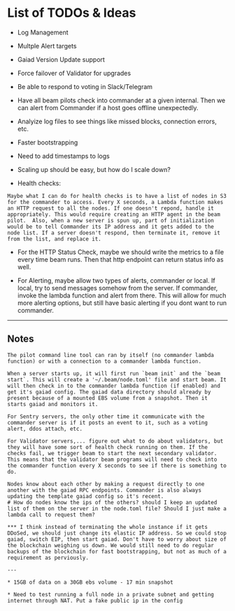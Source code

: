 # List of TODOs & Ideas

- Log Management

- Multple Alert targets

- Gaiad Version Update support

- Force failover of Validator for upgrades

- Be able to respond to voting in Slack/Telegram

- Have all beam pilots check into commander at a given internal. Then we can alert from Commander if a host goes offline unexpectedly.

- Analyize log files to see things like missed blocks, connection errors, etc. 

- Faster bootstrapping

- Need to add timestamps to logs

- Scaling up should be easy, but how do I scale down?

- Health checks:

```
Maybe what I can do for health checks is to have a list of nodes in S3 for the commander to access. Every X seconds, a Lambda function makes an HTTP request to all the nodes. If one doesn't repond, handle it appropriately. This would require creating an HTTP agent in the beam pilot.  Also, when a new server is spun up, part of initialization would be to tell Commander its IP address and it gets added to the node list. If a server doesn't respond, then terminate it, remove it from the list, and replace it.
```

- For the HTTP Status Check, maybe we should write the metrics to a file every time beam runs. Then that http endpoint can return status info as well.

- For Alerting, maybe allow two types of alerts, commander or local. If local, try to send messages somehow from the server. If commander, invoke the lambda function and alert from there. This will allow for much more alerting options, but still have basic alerting if you dont want to run commander.


---

## Notes

```
The pilot command line tool can ran by itself (no commander lambda function) or with a connection to a commander lambda function.

When a server starts up, it will first run `beam init` and the `beam start`. This will create a '~/.beam/node.toml' file and start beam. It will then check in to the commander lambda function (if enabled) and get it's gaiad config. The gaiad data directory should already by present because of a mounted EBS volume from a snapshot. Then it starts gaiad and monitors it.

For Sentry servers, the only other time it communicate with the commander server is if it posts an event to it, such as a voting alert, ddos attach, etc.

For Validator servers,... figure out what to do about validators, but they will have some sort of health check running on them. If the checks fail, we trigger beam to start the next secondary validator. This means that the validator beam programs will need to check into the commander function every X seconds to see if there is something to do.

Nodes know about each other by making a request directly to one another with the gaiad RPC endpoints. Commander is also always updating the template gaiad config so it's recent.
# How do nodes know the ips of the others? should I keep an updated list of them on the server in the node.toml file? Should I just make a lambda call to request them?

*** I think instead of terminating the whole instance if it gets DDoSed, we should just change its elastic IP address. So we could stop gaiad, switch EIP, then start gaiad. Don't have to worry about size of the blockchain weighing us down. We would still need to do regular backups of the blockchain for fast bootstrapping, but not as much of a requirement as perviously. 

---

* 15GB of data on a 30GB ebs volume - 17 min snapshot

* Need to test running a full node in a private subnet and getting internet through NAT. Put a fake public ip in the config
```